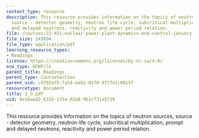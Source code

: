 ```yaml
---
content_type: resource
description: This resource provides information on the topics of neutron sources,
  source - detector geometry, neutron life cycle, subcritical multiplication, prompt
  and delayed neutrons, reactivity and power period relation.
file: /courses/22-921-nuclear-power-plant-dynamics-and-control-january-iap-2006/8e16aad26315131ed2e89b1cf31a5f29_1_3.pdf
file_size: 243894
file_type: application/pdf
learning_resource_types:
- Readings
license: https://creativecommons.org/licenses/by-nc-sa/4.0/
ocw_type: OCWFile
parent_title: Readings
parent_type: CourseSection
parent_uid: cd702e25-7a54-eeb2-0170-d77fd1c0015f
resourcetype: Document
title: 1_3.pdf
uid: 8e16aad2-6315-131e-d2e8-9b1cf31a5f29
---
```

This resource provides information on the topics of neutron sources, source - detector geometry, neutron life cycle, subcritical multiplication, prompt and delayed neutrons, reactivity and power period relation.